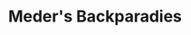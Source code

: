 ---
title: "Meder's Backparadies"
url: /bad-sooden-allendorf/meders-backparadies/
shop: Bäckerei
---
